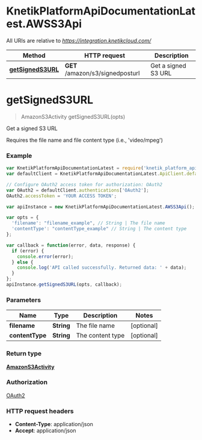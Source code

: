 # KnetikPlatformApiDocumentationLatest.AWSS3Api

All URIs are relative to *https://integration.knetikcloud.com/*

Method | HTTP request | Description
------------- | ------------- | -------------
[**getSignedS3URL**](AWSS3Api.md#getSignedS3URL) | **GET** /amazon/s3/signedposturl | Get a signed S3 URL


<a name="getSignedS3URL"></a>
# **getSignedS3URL**
> AmazonS3Activity getSignedS3URL(opts)

Get a signed S3 URL

Requires the file name and file content type (i.e., &#39;video/mpeg&#39;)

### Example
```javascript
var KnetikPlatformApiDocumentationLatest = require('knetik_platform_api_documentation_latest');
var defaultClient = KnetikPlatformApiDocumentationLatest.ApiClient.default;

// Configure OAuth2 access token for authorization: OAuth2
var OAuth2 = defaultClient.authentications['OAuth2'];
OAuth2.accessToken = 'YOUR ACCESS TOKEN';

var apiInstance = new KnetikPlatformApiDocumentationLatest.AWSS3Api();

var opts = { 
  'filename': "filename_example", // String | The file name
  'contentType': "contentType_example" // String | The content type
};

var callback = function(error, data, response) {
  if (error) {
    console.error(error);
  } else {
    console.log('API called successfully. Returned data: ' + data);
  }
};
apiInstance.getSignedS3URL(opts, callback);
```

### Parameters

Name | Type | Description  | Notes
------------- | ------------- | ------------- | -------------
 **filename** | **String**| The file name | [optional] 
 **contentType** | **String**| The content type | [optional] 

### Return type

[**AmazonS3Activity**](AmazonS3Activity.md)

### Authorization

[OAuth2](../README.md#OAuth2)

### HTTP request headers

 - **Content-Type**: application/json
 - **Accept**: application/json

